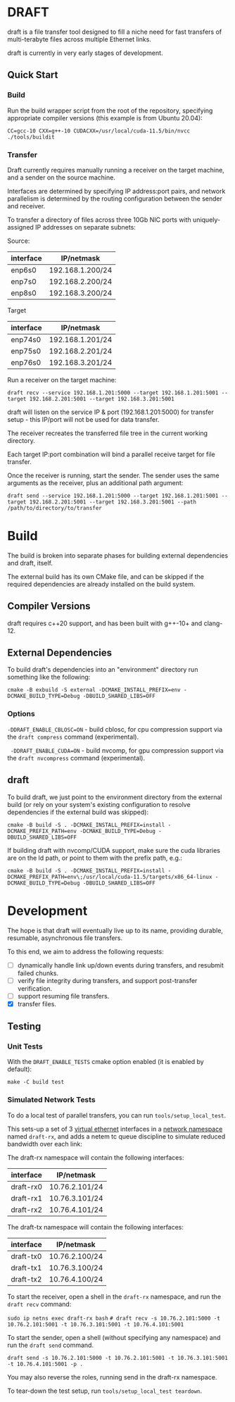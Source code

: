 # DRAFT

draft is a file transfer tool designed to fill a niche need for fast transfers
of multi-terabyte files across multiple Ethernet links.

draft is currently in very early stages of development.

## Quick Start

### Build

Run the build wrapper script from the root of the repository, specifying
appropriate compiler versions (this example is from Ubuntu 20.04):

`CC=gcc-10 CXX=g++-10 CUDACXX=/usr/local/cuda-11.5/bin/nvcc ./tools/buildit`

### Transfer

Draft currently requires manually running a receiver on the target machine, and
a sender on the source machine.

Interfaces are determined by specifying IP address:port pairs, and network
parallelism is determined by the routing configuration between the sender and
receiver.

To transfer a directory of files across three 10Gb NIC ports with
uniquely-assigned IP addresses on separate subnets:

Source:

|interface  | IP/netmask        |
|-----------|-------------------|
| enp6s0    | 192.168.1.200/24  |
| enp7s0    | 192.168.2.200/24  |
| enp8s0    | 192.168.3.200/24  |

Target

|interface  | IP/netmask        |
|-----------|-------------------|
| enp74s0   | 192.168.1.201/24  |
| enp75s0   | 192.168.2.201/24  |
| enp76s0   | 192.168.3.201/24  |

Run a receiver on the target machine:

`draft recv --service 192.168.1.201:5000 --target 192.168.1.201:5001 --target 192.168.2.201:5001 --target 192.168.3.201:5001`

draft will listen on the service IP & port (192.168.1.201:5000) for transfer
setup - this IP/port will not be used for data transfer.

The receiver recreates the transferred file tree in the current working
directory.

Each target IP:port combination will bind a parallel receive target for file
transfer.

Once the receiver is running, start the sender.  The sender uses the same
arguments as the receiver, plus an additional path argument:

`draft send --service 192.168.1.201:5000 --target 192.168.1.201:5001 --target 192.168.2.201:5001 --target 192.168.3.201:5001 --path /path/to/directory/to/transfer`

# Build

The build is broken into separate phases for building external dependencies and
draft, itself.

The external build has its own CMake file, and can be skipped if the required
dependencies are already installed on the build system.

## Compiler Versions

draft requires c++20 support, and has been built with g++-10+ and clang-12.

## External Dependencies

To build draft's dependencies into an "environment" directory run something
like the following:

`cmake -B exbuild -S external -DCMAKE_INSTALL_PREFIX=env -DCMAKE_BUILD_TYPE=Debug -DBUILD_SHARED_LIBS=OFF`

### Options

`-DDRAFT_ENABLE_CBLOSC=ON` - build cblosc, for cpu compression support via the `draft compress` command (experimental).

` -DDRAFT_ENABLE_CUDA=ON` - build nvcomp, for gpu compression support via the `draft nvcompress` command (experimental).

## draft

To build draft, we just point to the environment directory from the external
build (or rely on your system's existing configuration to resolve dependencies
if the external build was skipped):

`cmake -B build -S . -DCMAKE_INSTALL_PREFIX=install -DCMAKE_PREFIX_PATH=env -DCMAKE_BUILD_TYPE=Debug -DBUILD_SHARED_LIBS=OFF`

If building draft with nvcomp/CUDA support, make sure the cuda libraries are on
the ld path, or point to them with the prefix path, e.g.:

`cmake -B build -S . -DCMAKE_INSTALL_PREFIX=install -DCMAKE_PREFIX_PATH=env\;/usr/local/cuda-11.5/targets/x86_64-linux -DCMAKE_BUILD_TYPE=Debug -DBUILD_SHARED_LIBS=OFF`

# Development

The hope is that draft will eventually live up to its name, providing durable,
resumable, asynchronous file transfers.

To this end, we aim to address the following requests:

- [ ] dynamically handle link up/down events during transfers, and resubmit failed chunks.
- [ ] verify file integrity during transfers, and support post-transfer verification.
- [ ] support resuming file transfers.
- [x] transfer files.

## Testing

### Unit Tests

With the `DRAFT_ENABLE_TESTS` cmake option enabled (it is enabled by default):

`make -C build test`

### Simulated Network Tests

To do a local test of parallel transfers, you can run `tools/setup_local_test`.

This sets-up a set of 3 [virtual
ethernet](https://man7.org/linux/man-pages/man4/veth.4.html) interfaces in a
[network namespace](https://man7.org/linux/man-pages/man7/namespaces.7.html)
named `draft-rx`, and adds a netem tc queue discipline to simulate reduced
bandwidth over each link:

The draft-rx namespace will contain the following interfaces:

| interface | IP/netmask        |
|-----------|-------------------|
| draft-rx0 | 10.76.2.101/24    |
| draft-rx1 | 10.76.3.101/24    |
| draft-rx2 | 10.76.4.101/24    |

The draft-tx namespace will contain the following interfaces:

| interface | IP/netmask        |
|-----------|-------------------|
| draft-tx0 | 10.76.2.100/24    |
| draft-tx1 | 10.76.3.100/24    |
| draft-tx2 | 10.76.4.100/24    |

To start the receiver, open a shell in the `draft-rx` namespace, and run the
`draft recv` command:

`sudo ip netns exec draft-rx bash`
`# draft recv -s 10.76.2.101:5000 -t 10.76.2.101:5001 -t 10.76.3.101:5001 -t 10.76.4.101:5001`

To start the sender, open a shell (without specifying any namespace) and run
the `draft send` command.

`draft send -s 10.76.2.101:5000 -t 10.76.2.101:5001 -t 10.76.3.101:5001 -t 10.76.4.101:5001 -p .`

You may also reverse the roles, running send in the draft-rx namespace.

To tear-down the test setup, run `tools/setup_local_test teardown`.
